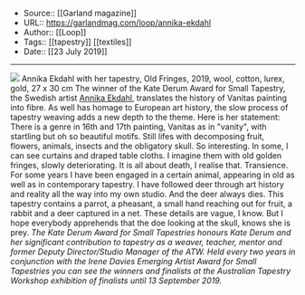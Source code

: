 ﻿
  * Source:: [[Garland magazine]]
  * URL:: https://garlandmag.com/loop/annika-ekdahl
  * Author:: [[Loop]]
  * Tags:: [[tapestry]] [[textiles]]
  * Date:: [[23 July 2019]]


* * *
[![](https://garlandmag.com/wp-content/uploads/2019/07/20190716_JW_1989_A.jpg)](https://garlandmag.com/wp-content/uploads/2019/07/20190716_JW_1989_A.jpg)
Annika Ekdahl with her tapestry, Old Fringes, 2019, wool, cotton, lurex, gold, 27 x 30 cm
The winner of the Kate Derum Award for Small Tapestry, the Swedish artist [Annika Ekdahl](https://en.wikipedia.org/wiki/Annika_Ekdahl), translates the history of Vanitas painting into fibre. As well has homage to European art history, the slow process of tapestry weaving adds a new depth to the theme.
Here is her statement:
There is a genre in 16th and 17th painting, Vanitas as in "vanity", with startling but oh so beautiful motifs. Still lifes with decomposing fruit, flowers, animals, insects and the obligatory skull. So interesting. In some, I can see curtains and draped table cloths. I imagine them with old golden fringes, slowly deteriorating.
It is all about death, I realise that. Transience.
For some years I have been engaged in a certain animal, appearing in old as well as in contemporary tapestry. I have followed deer through art history and reality all the way into my own studio. And the deer always dies.
This tapestry contains a parrot, a pheasant, a small hand reaching out for fruit, a rabbit and a deer captured in a net. These details are vague, I know. But I hope everybody apprehends that the doe looking at the skull, knows she is prey.
 _The Kate Derum Award for Small Tapestries honours Kate Derum and her significant contribution to tapestry as a weaver, teacher, mentor and former Deputy Director/Studio Manager of the ATW. Held every two years in conjunction with the Irene Davies Emerging Artist Award for Small Tapestries you can see the winners and finalists at the Australian Tapestry Workshop exhibition of finalists until 13 September 2019._
